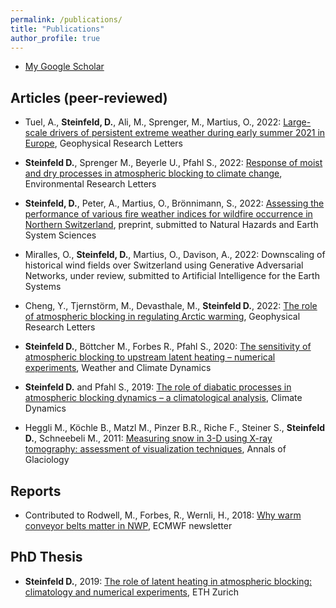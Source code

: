 ```yaml
---
permalink: /publications/
title: "Publications"
author_profile: true
---
```



- [My Google Scholar](https://scholar.google.com/citations?user=iyS5s0wAAAAJ&hl=de&oi=ao)

Articles (peer-reviewed)
-----------------------

- Tuel, A., **Steinfeld, D.**, Ali, M., Sprenger, M., Martius, O., 2022: [Large-scale drivers of persistent extreme weather during early summer 2021 in Europe](https://doi.org/10.1029/2022GL099624), Geophysical Research Letters

- **Steinfeld D.**, Sprenger M., Beyerle U., Pfahl S., 2022: [Response of moist and dry processes in atmospheric blocking to climate change](https://doi.org/10.1088/1748-9326/ac81af), Environmental Research Letters

- **Steinfeld, D.**, Peter, A., Martius, O., Brönnimann, S., 2022: [Assessing the performance of various fire weather indices for wildfire occurrence in Northern Switzerland](https://doi.org/10.5194/egusphere-2022-92), preprint, submitted to Natural Hazards and Earth System Sciences

- Miralles, O., **Steinfeld, D.**, Martius, O., Davison, A., 2022: Downscaling of historical wind fields over Switzerland using Generative Adversarial Networks, under review, submitted to Artificial Intelligence for the Earth Systems

- Cheng, Y., Tjernstörm, M., Devasthale, M., **Steinfeld D.**, 2022: [The role of atmospheric blocking in regulating Arctic warming](https://doi.org/10.1029/2022GL097899), Geophysical Research Letters

- **Steinfeld D.**, Böttcher M., Forbes R., Pfahl S., 2020: [The sensitivity of atmospheric blocking to upstream latent heating – numerical experiments](https://wcd.copernicus.org/articles/1/405/2020/wcd-1-405-2020.html), Weather and Climate Dynamics

- **Steinfeld D.** and Pfahl S., 2019: [The role of diabatic processes in atmospheric blocking dynamics – a climatological analysis](https://link.springer.com/article/10.1007%2Fs00382-019-04919-6), Climate Dynamics

- Heggli M., Köchle B., Matzl M., Pinzer B.R., Riche F., Steiner S., **Steinfeld D.**, Schneebeli M., 2011: [Measuring snow in 3-D using X-ray tomography: assessment of visualization techniques](https://doi.org/10.3189/172756411797252202), Annals of Glaciology

Reports
----------

- Contributed to Rodwell, M., Forbes, R., Wernli, H., 2018: [Why warm conveyor belts matter in NWP](https://www.ecmwf.int/node/18203), ECMWF newsletter

PhD Thesis
------------

- **Steinfeld D.**, 2019: [The role of latent heating in atmospheric blocking: climatology and numerical experiments](https://www.research-collection.ethz.ch/handle/20.500.11850/380041), ETH Zurich
